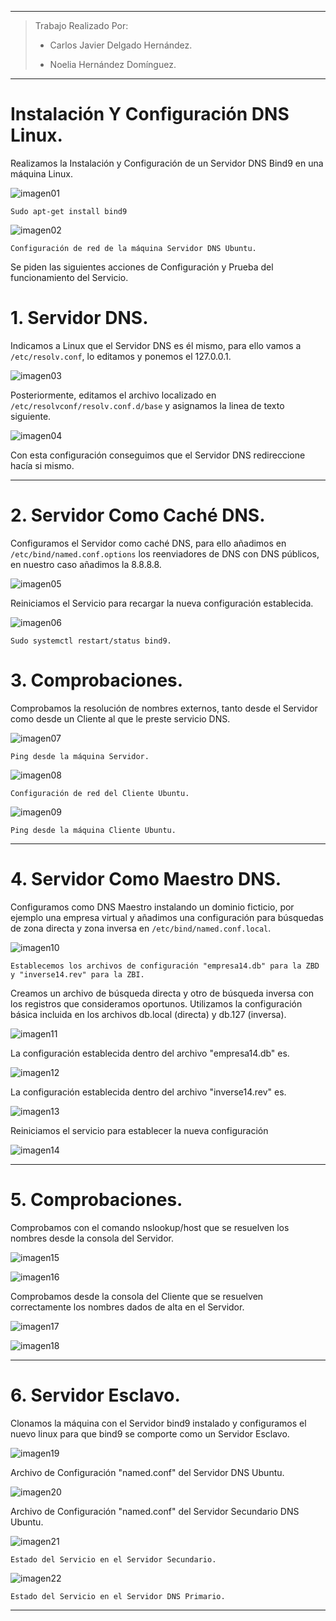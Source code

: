 ___

>Trabajo Realizado Por:
>
>* Carlos Javier Delgado Hernández.
>
>* Noelia Hernández Domínguez.

---

# **Instalación Y Configuración DNS Linux.**

Realizamos la Instalación y Configuración de un Servidor DNS Bind9 en una máquina Linux.

![imagen01](./images/servidor_dns_linux_bind9/01.png)

`Sudo apt-get install bind9`

![imagen02](./images/servidor_dns_linux_bind9/02.png)

`Configuración de red de la máquina Servidor DNS Ubuntu.`

Se piden las siguientes acciones de Configuración y Prueba del funcionamiento del Servicio.

# **1. Servidor DNS.**

Indicamos a Linux que el Servidor DNS es él mismo, para ello vamos a `/etc/resolv.conf`, lo editamos y ponemos el 127.0.0.1.

![imagen03](./images/servidor_dns_linux_bind9/03.png)

Posteriormente, editamos el archivo localizado en `/etc/resolvconf/resolv.conf.d/base` y asignamos la linea de texto siguiente.

![imagen04](./images/servidor_dns_linux_bind9/04.png)

Con esta configuración conseguimos que el Servidor DNS redireccione hacía si mismo.

---

# **2. Servidor Como Caché DNS.**

Configuramos el Servidor como caché DNS, para ello añadimos en  `/etc/bind/named.conf.options` los reenviadores de DNS con DNS públicos, en nuestro caso añadimos la 8.8.8.8.

![imagen05](./images/servidor_dns_linux_bind9/05.png)

Reiniciamos el Servicio para recargar la nueva configuración establecida.

![imagen06](./images/servidor_dns_linux_bind9/06.png)

`Sudo systemctl restart/status bind9.`

# **3. Comprobaciones.**

Comprobamos la resolución de nombres externos, tanto desde el Servidor como desde un Cliente al que le preste servicio DNS.

![imagen07](./images/servidor_dns_linux_bind9/07.png)

`Ping desde la máquina Servidor.`

![imagen08](./images/servidor_dns_linux_bind9/08.png)

`Configuración de red del Cliente Ubuntu.`

![imagen09](./images/servidor_dns_linux_bind9/09.png)

`Ping desde la máquina Cliente Ubuntu.`

___

# **4. Servidor Como Maestro DNS.**

Configuramos como DNS Maestro instalando un dominio ficticio, por ejemplo una empresa virtual y añadimos una configuración para búsquedas de zona directa y zona inversa en `/etc/bind/named.conf.local`.

![imagen10](./images/servidor_dns_linux_bind9/10.png)

`Establecemos los archivos de configuración "empresa14.db" para la ZBD  y "inverse14.rev" para la ZBI.`

Creamos un archivo de búsqueda directa y otro de búsqueda inversa con los registros que consideramos oportunos. Utilizamos la configuración básica incluida en los archivos db.local (directa) y db.127 (inversa).

![imagen11](./images/servidor_dns_linux_bind9/11.png)

La configuración establecida dentro del archivo "empresa14.db" es.

![imagen12](./images/servidor_dns_linux_bind9/12.png)

La configuración establecida dentro del archivo "inverse14.rev" es.

![imagen13](./images/servidor_dns_linux_bind9/13.png)

Reiniciamos el servicio para establecer la nueva configuración

![imagen14](./images/servidor_dns_linux_bind9/14.png)

---

# **5. Comprobaciones.**

Comprobamos con el comando nslookup/host que se resuelven los nombres desde la consola del Servidor.

![imagen15](./images/servidor_dns_linux_bind9/15.png)

![imagen16](./images/servidor_dns_linux_bind9/16.png)

Comprobamos desde la consola del Cliente que se resuelven correctamente los nombres dados de alta en el Servidor.

![imagen17](./images/servidor_dns_linux_bind9/17.png)

![imagen18](./images/servidor_dns_linux_bind9/18.png)

---

# **6. Servidor Esclavo.**

Clonamos la máquina con el Servidor bind9 instalado y configuramos el nuevo linux para que bind9 se comporte como un Servidor Esclavo.

![imagen19](./images/servidor_dns_linux_bind9/19.png)

Archivo de Configuración "named.conf" del Servidor DNS Ubuntu.

![imagen20](./images/servidor_dns_linux_bind9/20.png)

Archivo de Configuración "named.conf" del Servidor Secundario DNS Ubuntu.

![imagen21](./images/servidor_dns_linux_bind9/21.png)

`Estado del Servicio en el Servidor Secundario.`

![imagen22](./images/servidor_dns_linux_bind9/22.png)

`Estado del Servicio en el Servidor DNS Primario.`

---
